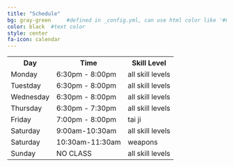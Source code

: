 ```yaml
---
title: "Schedule"
bg: gray-green     #defined in _config.yml, can use html color like '#010101'
color: black  #text color
style: center
fa-icon: calendar
---
```

<div class="container">
    <div class="row">
        <div class="col-md-6 col-md-offset-3">
            <div class="schedule">
                <table>
                    <tr>
                        <th>Day</th><th>Time</th><th>Skill Level</th>
                    </tr>
                    <tr>
                        <td>Monday</td><td>6:30pm - 8:00pm</td><td>all skill levels</td>
                    <tr>
                    <tr class="odd">
                        <td>Tuestday</td><td>6:30pm - 8:00pm</td><td>all skill levels</td>
                    <tr>
                    <tr>
                        <td>Wednesday</td><td>6:30pm - 8:00pm</td><td>all skill levels</td>
                    <tr>
                    <tr>
                        <td>Thursday</td><td>6:30pm - 7:30pm</td><td>all skill levels</td>
                    <tr>
                    <tr>
                        <td>Friday</td><td>7:00pm - 8:00pm</td><td>tai ji</td>
                    <tr>
                    <tr>
                        <td>Saturday</td><td>9:00am-10:30am</td><td>all skill levels</td>
                    <tr> 
                    <tr>
                        <td>Saturday</td><td>10:30am-11:30am</td><td>weapons</td>
                    <tr>      
                    <tr>
                        <td>Sunday</td><td>NO CLASS</td><td>all skill levels</td>
                    <tr>               
                </table>
            </div>
        </div>
    </div>
</div>
